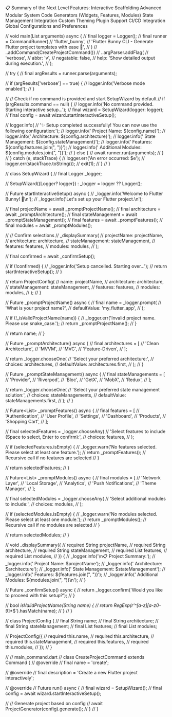 📋 Summary of the Next Level Features:
Interactive Scaffolding
Advanced Modular System
Code Generators (Widgets, Features, Modules)
State Management Integration
Custom Theming
Plugin Support
CI/CD Integration
Global Configurations and Preferences



// void main(List<String> arguments) async {
//   final logger = Logger();
//   final runner = CommandRunner<void>(
//     'flutter_bunny',
//     'Flutter Bunny CLI - Generate Flutter project templates with ease 🐰',
//   )
//     ..addCommand(CreateProjectCommand())
//     ..argParser.addFlag(
//       'verbose',
//       abbr: 'v',
//       negatable: false,
//       help: 'Show detailed output during execution.',
//     );

//   try {
//     final argResults = runner.parse(arguments);

//     if (argResults['verbose'] == true) {
//       logger.info('Verbose mode enabled');
//     }

//     // Check if no command is provided and start SetupWizard by default
//     if (argResults.command == null) {
//       logger.info('No command provided. Starting interactive setup...');
//       final wizard = SetupWizard(logger: logger);
//       final config = await wizard.startInteractiveSetup();

//       logger.info(
//           '✨ Setup completed successfully! You can now use the following configuration:');
//       logger.info('   Project Name: ${config.name}');
//       logger.info('   Architecture: ${config.architecture}');
//       logger.info('   State Management: ${config.stateManagement}');
//       logger.info('   Features: ${config.features.join(", ")}');
//       logger.info('   Additional Modules: ${config.modules.join(", ")}');
//     } else {
//       await runner.run(arguments);
//     }
//   } catch (e, stackTrace) {
//     logger.err('An error occurred: $e');
//     logger.err(stackTrace.toString());
//     exit(1);
//   }
// }

// class SetupWizard {
//   final Logger _logger;

//   SetupWizard({Logger? logger}) : _logger = logger ?? Logger();

//   Future<ProjectConfig> startInteractiveSetup() async {
//     _logger.info('Welcome to Flutter Bunny! 🐰\n');
//     _logger.info('Let\'s set up your Flutter project.\n');

//     final projectName = await _promptProjectName();
//     final architecture = await _promptArchitecture();
//     final stateManagement = await _promptStateManagement();
//     final features = await _promptFeatures();
//     final modules = await _promptModules();

//     // Confirm selections
//     _displaySummary(
//       projectName: projectName,
//       architecture: architecture,
//       stateManagement: stateManagement,
//       features: features,
//       modules: modules,
//     );

//     final confirmed = await _confirmSetup();

//     if (!confirmed) {
//       _logger.info('Setup cancelled. Starting over...');
//       return startInteractiveSetup();
//     }

//     return ProjectConfig(
//       name: projectName,
//       architecture: architecture,
//       stateManagement: stateManagement,
//       features: features,
//       modules: modules,
//     );
//   }

//   Future<String> _promptProjectName() async {
//     final name = _logger.prompt(
//       'What is your project name?',
//       defaultValue: 'my_flutter_app',
//     );

//     if (!_isValidProjectName(name)) {
//       _logger.err('Invalid project name. Please use snake_case.');
//       return _promptProjectName();
//     }

//     return name;
//   }

//   Future<String> _promptArchitecture() async {
//     final architectures = [
//       'Clean Architecture',
//       'MVVM',
//       'MVC',
//       'Feature-Driven',
//     ];

//     return _logger.chooseOne(
//       'Select your preferred architecture:',
//       choices: architectures,
//       defaultValue: architectures.first,
//     );
//   }

//   Future<String> _promptStateManagement() async {
//     final stateManagements = [
//       'Provider',
//       'Riverpod',
//       'Bloc',
//       'GetX',
//       'MobX',
//       'Redux',
//     ];

//     return _logger.chooseOne(
//       'Select your preferred state management solution:',
//       choices: stateManagements,
//       defaultValue: stateManagements.first,
//     );
//   }

//   Future<List<String>> _promptFeatures() async {
//     final features = [
//       'Authentication',
//       'User Profile',
//       'Settings',
//       'Dashboard',
//       'Products',
//       'Shopping Cart',
//     ];

//     final selectedFeatures = _logger.chooseAny(
//       'Select features to include (Space to select, Enter to confirm):',
//       choices: features,
//     );

//     if (selectedFeatures.isEmpty) {
//       _logger.warn('No features selected. Please select at least one feature.');
//       return _promptFeatures(); // Recursive call if no features are selected
//     }

//     return selectedFeatures;
//   }

//   Future<List<String>> _promptModules() async {
//     final modules = [
//       'Network Layer',
//       'Local Storage',
//       'Analytics',
//       'Push Notifications',
//       'Theme Manager',
//     ];

//     final selectedModules = _logger.chooseAny(
//       'Select additional modules to include:',
//       choices: modules,
//     );

//     if (selectedModules.isEmpty) {
//       _logger.warn('No modules selected. Please select at least one module.');
//       return _promptModules(); // Recursive call if no modules are selected
//     }

//     return selectedModules;
//   }

//   void _displaySummary({
//     required String projectName,
//     required String architecture,
//     required String stateManagement,
//     required List<String> features,
//     required List<String> modules,
//   }) {
//     _logger.info('\n📋 Project Summary:');
//     _logger.info('   Project Name: $projectName');
//     _logger.info('   Architecture: $architecture');
//     _logger.info('   State Management: $stateManagement');
//     _logger.info('   Features: ${features.join(", ")}');
//     _logger.info('   Additional Modules: ${modules.join(", ")}\n');
//   }

//   Future<bool> _confirmSetup() async {
//     return _logger.confirm('Would you like to proceed with this setup?');
//   }

//   bool _isValidProjectName(String name) {
//     return RegExp(r'^[a-z][a-z0-9_]*$').hasMatch(name);
//   }
// }

// class ProjectConfig {
//   final String name;
//   final String architecture;
//   final String stateManagement;
//   final List<String> features;
//   final List<String> modules;

//   ProjectConfig({
//     required this.name,
//     required this.architecture,
//     required this.stateManagement,
//     required this.features,
//     required this.modules,
//   });
// }

// // main_command.dart
// class CreateProjectCommand extends Command<void> {
//   @override
//   final name = 'create';

//   @override
//   final description = 'Create a new Flutter project interactively';

//   @override
//   Future<void> run() async {
//     final wizard = SetupWizard();
//     final config = await wizard.startInteractiveSetup();

//     // Generate project based on config
//     await ProjectGenerator(config).generate();
//   }
// }
